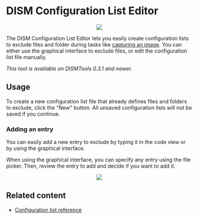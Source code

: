 # DISM Configuration List Editor

<p align="center">
	<img src="../../../res/img_tasks/tools/configlisteditor/configlisteditor.png" />
</p>

The DISM Configuration List Editor lets you easily create configuration lists to exclude files and folder during tasks like [capturing an image](../../mgmt/capture_image). You can either use the graphical interface to exclude files, or edit the configuration list file manually.

*This tool is available on DISMTools 0.3.1 and newer.*

## Usage

To create a new configuration list file that already defines files and folders to exclude, click the "New" button. All unsaved configuration lists will not be saved if you continue.

### Adding an entry

You can easily add a new entry to exclude by typing it in the code view or by using the graphical interface.

When using the graphical interface, you can specify any entry using the file picker. Then, review the entry to add and decide if you want to add it.

<p align="center">
	<img src="../../../res/img_tasks/tools/configlisteditor/new_entry.png" />
</p>

## Related content

- [Configuration list reference](https://learn.microsoft.com/en-us/windows-hardware/manufacture/desktop/dism-configuration-list-and-wimscriptini-files-winnext?view=windows-11)
